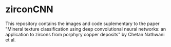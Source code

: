 # zirconCNN

This repository contains the images and code suplementary to the paper "Mineral texture classification using deep convolutional neural networks: an application to zircons from porphyry copper deposits" by Chetan Nathwani et al.
